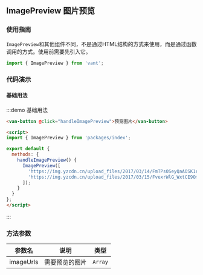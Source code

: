 <style>
.demo-image-preview {
  .van-button {
    margin-left: 15px;
  }
}
</style>

<script>
import { ImagePreview } from 'packages/index';

export default {
  methods: {
    handleImagePreview() {
      ImagePreview([
        'https://img.yzcdn.cn/upload_files/2017/03/15/FkubrzN7AgGwLlTeb1E89-T_ZjBg.png',
        'https://img.yzcdn.cn/upload_files/2017/03/14/FmTPs0SeyQaAOSK1rRe1sL8RcwSY.jpeg',
        'https://img.yzcdn.cn/upload_files/2017/03/15/FvexrWlG_WxtCE9Omo5l27n_mAG_.jpeg'
      ]);
    }
  }
};
</script>

## ImagePreview 图片预览

### 使用指南

`ImagePreview`和其他组件不同，不是通过HTML结构的方式来使用，而是通过函数调用的方式。使用前需要先引入它。

```js
import { ImagePreview } from 'vant';
```

### 代码演示

#### 基础用法

:::demo 基础用法
```html
<van-button @click="handleImagePreview">预览图片</van-button>

<script>
import { ImagePreview } from 'packages/index';

export default {
  methods: {
    handleImagePreview() {
      ImagePreview([
        'https://img.yzcdn.cn/upload_files/2017/03/14/FmTPs0SeyQaAOSK1rRe1sL8RcwSY.jpeg',
        'https://img.yzcdn.cn/upload_files/2017/03/15/FvexrWlG_WxtCE9Omo5l27n_mAG_.jpeg'
      ]);
    }
  }
};
</script>
```
:::

### 方法参数

| 参数名       | 说明      | 类型 |
|-----------|-----------|-----------|
| imageUrls | 需要预览的图片 | `Array` |
